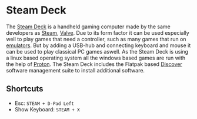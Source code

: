 # Steam Deck

The [Steam Deck](https://store.steampowered.com/steamdeck) is a handheld gaming
computer made by the same developers as [Steam](./steam.md),
[Valve](https://www.valvesoftware.com).
Due to its form factor it can be used especially well to play games that need a
controller, such as many games that run on [emulators](./emulators.md).
But by adding a USB-hub and connecting keyboard and mouse it can be used to
play classical PC games aswell.
As the Steam Deck is using a linux based operating system all the windows based
games are run with the help of [Proton](./proton.md).
The Steam Deck includes the Flatpak based [Discover](../linux/flatpak.md)
software management suite to install additional software.

## Shortcuts

- Esc: `STEAM + D-Pad Left`
- Show Keyboard: `STEAM + X`
